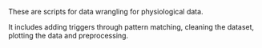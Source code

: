 These are scripts for data wrangling for physiological data.

It includes adding triggers through pattern matching, cleaning the dataset, plotting the data and preprocessing.
